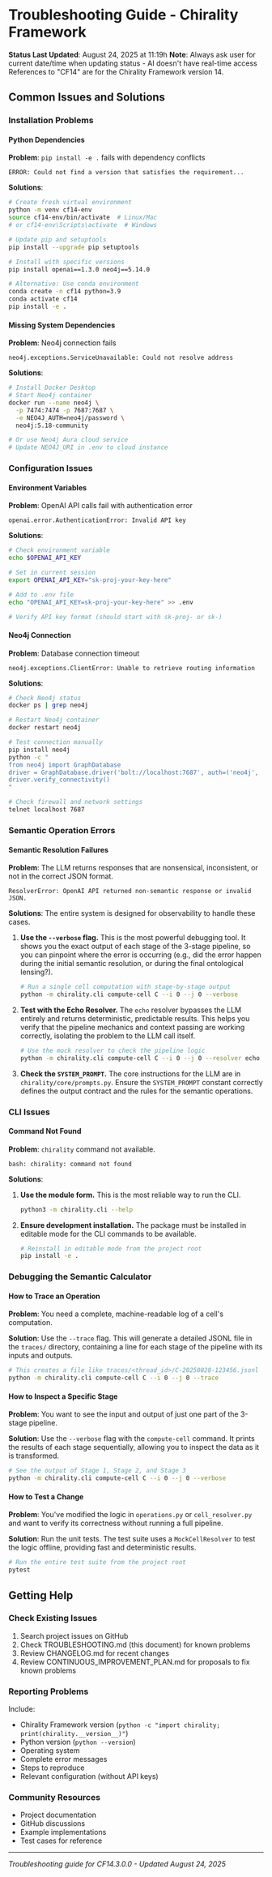 # Troubleshooting Guide - Chirality Framework
**Status Last Updated**: August 24, 2025 at 11:19h
**Note**: Always ask user for current date/time when updating status - AI doesn't have real-time access
References to "CF14" are for the Chirality Framework version 14.

## Common Issues and Solutions

### Installation Problems

#### Python Dependencies
**Problem**: `pip install -e .` fails with dependency conflicts
```
ERROR: Could not find a version that satisfies the requirement...
```

**Solutions**:
```bash
# Create fresh virtual environment
python -m venv cf14-env
source cf14-env/bin/activate  # Linux/Mac
# or cf14-env\Scripts\activate  # Windows

# Update pip and setuptools
pip install --upgrade pip setuptools

# Install with specific versions
pip install openai==1.3.0 neo4j==5.14.0

# Alternative: Use conda environment
conda create -n cf14 python=3.9
conda activate cf14
pip install -e .
```

#### Missing System Dependencies
**Problem**: Neo4j connection fails
```
neo4j.exceptions.ServiceUnavailable: Could not resolve address
```

**Solutions**:
```bash
# Install Docker Desktop
# Start Neo4j container
docker run --name neo4j \
  -p 7474:7474 -p 7687:7687 \
  -e NEO4J_AUTH=neo4j/password \
  neo4j:5.18-community

# Or use Neo4j Aura cloud service
# Update NEO4J_URI in .env to cloud instance
```

### Configuration Issues

#### Environment Variables
**Problem**: OpenAI API calls fail with authentication error
```
openai.error.AuthenticationError: Invalid API key
```

**Solutions**:
```bash
# Check environment variable
echo $OPENAI_API_KEY

# Set in current session
export OPENAI_API_KEY="sk-proj-your-key-here"

# Add to .env file
echo "OPENAI_API_KEY=sk-proj-your-key-here" >> .env

# Verify API key format (should start with sk-proj- or sk-)
```

#### Neo4j Connection
**Problem**: Database connection timeout
```
neo4j.exceptions.ClientError: Unable to retrieve routing information
```

**Solutions**:
```bash
# Check Neo4j status
docker ps | grep neo4j

# Restart Neo4j container
docker restart neo4j

# Test connection manually
pip install neo4j
python -c "
from neo4j import GraphDatabase
driver = GraphDatabase.driver('bolt://localhost:7687', auth=('neo4j', 'password'))
driver.verify_connectivity()
"

# Check firewall and network settings
telnet localhost 7687
```

### Semantic Operation Errors

#### Semantic Resolution Failures
**Problem**: The LLM returns responses that are nonsensical, inconsistent, or not in the correct JSON format.
```
ResolverError: OpenAI API returned non-semantic response or invalid JSON.
```

**Solutions**:
The entire system is designed for observability to handle these cases.

1.  **Use the `--verbose` flag.** This is the most powerful debugging tool. It shows you the exact output of each stage of the 3-stage pipeline, so you can pinpoint where the error is occurring (e.g., did the error happen during the initial semantic resolution, or during the final ontological lensing?).
    ```bash
    # Run a single cell computation with stage-by-stage output
    python -m chirality.cli compute-cell C --i 0 --j 0 --verbose
    ```

2.  **Test with the Echo Resolver.** The `echo` resolver bypasses the LLM entirely and returns deterministic, predictable results. This helps you verify that the pipeline mechanics and context passing are working correctly, isolating the problem to the LLM call itself.
    ```bash
    # Use the mock resolver to check the pipeline logic
    python -m chirality.cli compute-cell C --i 0 --j 0 --resolver echo
    ```

3.  **Check the `SYSTEM_PROMPT`.** The core instructions for the LLM are in `chirality/core/prompts.py`. Ensure the `SYSTEM_PROMPT` constant correctly defines the output contract and the rules for the semantic operations.

### CLI Issues

#### Command Not Found
**Problem**: `chirality` command not available.
```
bash: chirality: command not found
```

**Solutions**:
1.  **Use the module form.** This is the most reliable way to run the CLI.
    ```bash
    python3 -m chirality.cli --help
    ```
2.  **Ensure development installation.** The package must be installed in editable mode for the CLI commands to be available.
    ```bash
    # Reinstall in editable mode from the project root
    pip install -e .
    ```

### Debugging the Semantic Calculator

#### How to Trace an Operation
**Problem**: You need a complete, machine-readable log of a cell's computation.

**Solution**: Use the `--trace` flag. This will generate a detailed JSONL file in the `traces/` directory, containing a line for each stage of the pipeline with its inputs and outputs.
```bash
# This creates a file like traces/<thread_id>/C-20250828-123456.jsonl
python -m chirality.cli compute-cell C --i 0 --j 0 --trace
```

#### How to Inspect a Specific Stage
**Problem**: You want to see the input and output of just one part of the 3-stage pipeline.

**Solution**: Use the `--verbose` flag with the `compute-cell` command. It prints the results of each stage sequentially, allowing you to inspect the data as it is transformed.
```bash
# See the output of Stage 1, Stage 2, and Stage 3
python -m chirality.cli compute-cell C --i 0 --j 0 --verbose
```

#### How to Test a Change
**Problem**: You've modified the logic in `operations.py` or `cell_resolver.py` and want to verify its correctness without running a full pipeline.

**Solution**: Run the unit tests. The test suite uses a `MockCellResolver` to test the logic offline, providing fast and deterministic results.
```bash
# Run the entire test suite from the project root
pytest
```

## Getting Help


### Check Existing Issues
1. Search project issues on GitHub
2. Check TROUBLESHOOTING.md (this document) for known problems
3. Review CHANGELOG.md for recent changes
4. Review CONTINUOUS_IMPROVEMENT_PLAN.md for proposals to fix known problems

### Reporting Problems
Include:
- Chirality Framework version (`python -c "import chirality; print(chirality.__version__)"`)
- Python version (`python --version`)
- Operating system
- Complete error messages
- Steps to reproduce
- Relevant configuration (without API keys)

### Community Resources
- Project documentation
- GitHub discussions
- Example implementations
- Test cases for reference

---

*Troubleshooting guide for CF14.3.0.0 - Updated August 24, 2025*